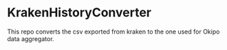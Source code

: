 # KrakenHistoryConverter
This repo converts the csv exported from kraken to the one used for Okipo data aggregator.
